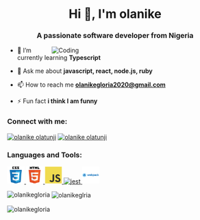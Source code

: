 <h1 align="center">Hi 👋, I'm olanike</h1>
<h3 align="center">A passionate software developer from Nigeria</h3>
<img align="right" alt="Coding" width="400" src="https://dxbcode.com/assets/images/index-meta.gif"">

- 🌱 I’m currently learning **Typescript**

- 💬 Ask me about **javascript, react, node.js, ruby**

- 📫 How to reach me **olanikegloria2020@gmail.com**

- ⚡ Fun fact **i think I am funny**

<h3 align="left">Connect with me:</h3>
<p align="left">
<a href="https://linkedin.com/in/olanike olatunji" target="blank"><img align="center" src="https://raw.githubusercontent.com/rahuldkjain/github-profile-readme-generator/master/src/images/icons/Social/linked-in-alt.svg" alt="olanike olatunji" height="30" width="40" /></a>
<a href="https://fb.com/olanike olatunji" target="blank"><img align="center" src="https://raw.githubusercontent.com/rahuldkjain/github-profile-readme-generator/master/src/images/icons/Social/facebook.svg" alt="olanike olatunji" height="30" width="40" /></a>
</p>

<h3 align="left">Languages and Tools:</h3>
<p align="left"> <a href="https://www.w3schools.com/css/" target="_blank" rel="noreferrer"> <img src="https://raw.githubusercontent.com/devicons/devicon/master/icons/css3/css3-original-wordmark.svg" alt="css3" width="40" height="40"/> </a> <a href="https://www.w3.org/html/" target="_blank" rel="noreferrer"> <img src="https://raw.githubusercontent.com/devicons/devicon/master/icons/html5/html5-original-wordmark.svg" alt="html5" width="40" height="40"/> </a> <a href="https://developer.mozilla.org/en-US/docs/Web/JavaScript" target="_blank" rel="noreferrer"> <img src="https://raw.githubusercontent.com/devicons/devicon/master/icons/javascript/javascript-original.svg" alt="javascript" width="40" height="40"/> </a> <a href="https://jestjs.io" target="_blank" rel="noreferrer"> <img src="https://www.vectorlogo.zone/logos/jestjsio/jestjsio-icon.svg" alt="jest" width="40" height="40"/> </a> <a href="https://webpack.js.org" target="_blank" rel="noreferrer"> <img src="https://raw.githubusercontent.com/devicons/devicon/d00d0969292a6569d45b06d3f350f463a0107b0d/icons/webpack/webpack-original-wordmark.svg" alt="webpack" width="40" height="40"/> </a> </p>

<p><img align="left" src="https://github-readme-stats.vercel.app/api/top-langs?username=olanikegloria&show_icons=true&locale=en&layout=compact" alt="olanikegloria" /></p>

<p>&nbsp;<img align="center" src="https://github-readme-stats.vercel.app/api?username=olanikegloria&show_icons=true&locale=en" alt="olanikeglria" /></p>

<p><img align="center" src="https://github-readme-streak-stats.herokuapp.com/?user=olanikegloria&" alt="olanikegloria" /></p>
